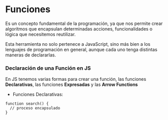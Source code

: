# Funciones 

Es un concepto fundamental de la programación, ya que nos permite crear algoritmos que encapsulan determinadas acciones, funcionalidades o lógica que necesitemos reutilizar.

Esta herramienta no solo pertenece a JavaScript, sino más bien a los lenguajes de programación en general, aunque cada uno tenga distintas maneras de declararlas.

### Declaración de una Función en JS

En JS tenemos varias formas para crear una función, las funciones **Declarativas**, las funciones **Expresadas** y las **Arrow Functions**


- Funciones Declarativas:

```
function search() {
  // proceso encapsulado
}
```
